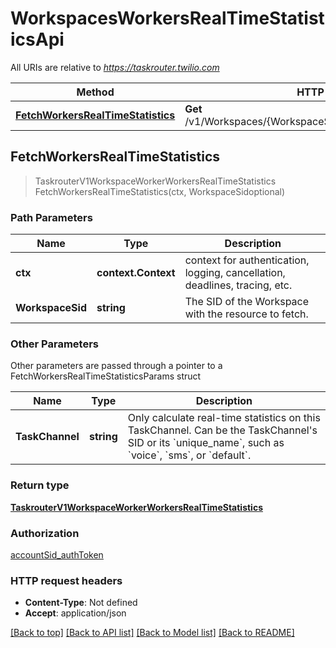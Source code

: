 # WorkspacesWorkersRealTimeStatisticsApi

All URIs are relative to *https://taskrouter.twilio.com*

Method | HTTP request | Description
------------- | ------------- | -------------
[**FetchWorkersRealTimeStatistics**](WorkspacesWorkersRealTimeStatisticsApi.md#FetchWorkersRealTimeStatistics) | **Get** /v1/Workspaces/{WorkspaceSid}/Workers/RealTimeStatistics | 



## FetchWorkersRealTimeStatistics

> TaskrouterV1WorkspaceWorkerWorkersRealTimeStatistics FetchWorkersRealTimeStatistics(ctx, WorkspaceSidoptional)



### Path Parameters


Name | Type | Description
------------- | ------------- | -------------
**ctx** | **context.Context** | context for authentication, logging, cancellation, deadlines, tracing, etc.
**WorkspaceSid** | **string** | The SID of the Workspace with the resource to fetch.

### Other Parameters

Other parameters are passed through a pointer to a FetchWorkersRealTimeStatisticsParams struct


Name | Type | Description
------------- | ------------- | -------------
**TaskChannel** | **string** | Only calculate real-time statistics on this TaskChannel. Can be the TaskChannel&#39;s SID or its &#x60;unique_name&#x60;, such as &#x60;voice&#x60;, &#x60;sms&#x60;, or &#x60;default&#x60;.

### Return type

[**TaskrouterV1WorkspaceWorkerWorkersRealTimeStatistics**](TaskrouterV1WorkspaceWorkerWorkersRealTimeStatistics.md)

### Authorization

[accountSid_authToken](../README.md#accountSid_authToken)

### HTTP request headers

- **Content-Type**: Not defined
- **Accept**: application/json

[[Back to top]](#) [[Back to API list]](../README.md#documentation-for-api-endpoints)
[[Back to Model list]](../README.md#documentation-for-models)
[[Back to README]](../README.md)

